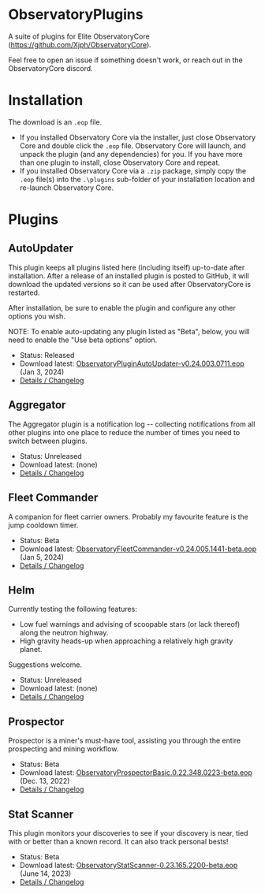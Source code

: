# ObservatoryPlugins
A suite of plugins for Elite ObservatoryCore (https://github.com/Xjph/ObservatoryCore).

Feel free to open an issue if something doesn't work, or reach out in the ObservatoryCore discord.

# Installation

The download is an `.eop` file.

*  If you installed Observatory Core via the installer, just close Observatory Core and double click the `.eop` file. Observatory Core will launch, and unpack the plugin (and any dependencies) for you. If you have more than one plugin to install, close Observatory Core and repeat.
*  If you installed Observatory Core via a `.zip` package, simply copy the `.eop` file(s) into the `.\plugins` sub-folder of your installation location and re-launch Observatory Core.

# Plugins

## AutoUpdater

This plugin keeps all plugins listed here (including itself) up-to-date after installation. After a release of an installed plugin is posted to GitHub, it will download the updated versions so it can be used after ObservatoryCore is restarted.

After installation, be sure to enable the plugin and configure any other options you wish.

NOTE: To enable auto-updating any plugin listed as "Beta", below, you will need to enable the "Use beta options" option.

*  Status: Released
*  Download latest: [ObservatoryPluginAutoUpdater-v0.24.003.0711.eop](https://github.com/fredjk-gh/ObservatoryPlugins/releases/download/v0.24.003.0711/ObservatoryPluginAutoUpdater-v0.24.003.0711.eop) (Jan 3, 2024)
*  [Details / Changelog](https://github.com/fredjk-gh/ObservatoryPlugins/wiki/Plugin:-AutoUpdater)

## Aggregator

The Aggregator plugin is a notification log -- collecting notifications from all other plugins into one place to reduce the number of times you need to switch between plugins.

*  Status: Unreleased
*  Download latest: (none)
*  [Details / Changelog](https://github.com/fredjk-gh/ObservatoryPlugins/wiki/Plugin:-Aggregator)

## Fleet Commander

A companion for fleet carrier owners. Probably my favourite feature is the jump cooldown timer.

*  Status: Beta
*  Download latest: [ObservatoryFleetCommander-v0.24.005.1441-beta.eop](https://github.com/fredjk-gh/ObservatoryPlugins/releases/download/v0.24.005.1441-beta/ObservatoryFleetCommander-v0.24.005.1441-beta.eop) (Jan 5, 2024)
*  [Details / Changelog](https://github.com/fredjk-gh/ObservatoryPlugins/wiki/Plugin:-Fleet-Commander)

## Helm

Currently testing the following features:

- Low fuel warnings and advising of scoopable stars (or lack thereof) along the neutron highway.
- High gravity heads-up when approaching a relatively high gravity planet.

Suggestions welcome.

*  Status: Unreleased
*  Download latest: (none)
*  [Details / Changelog](https://github.com/fredjk-gh/ObservatoryPlugins/wiki/Plugin:-Helm)

## Prospector

Prospector is a miner's must-have tool, assisting you through the entire prospecting and mining workflow.

*  Status: Beta
*  Download latest: [ObservatoryProspectorBasic.0.22.348.0223-beta.eop](https://github.com/fredjk-gh/ObservatoryPlugins/releases/download/0.22.348.0241-beta/ObservatoryProspectorBasic.0.22.348.0223-beta.eop) (Dec. 13, 2022)
*  [Details / Changelog](https://github.com/fredjk-gh/ObservatoryPlugins/wiki/Plugin:-Prospector)

## Stat Scanner

This plugin monitors your discoveries to see if your discovery is near, tied with or better than a known record. It can also track personal bests!

*  Status: Beta
*  Download latest: [ObservatoryStatScanner-0.23.165.2200-beta.eop](https://github.com/fredjk-gh/ObservatoryPlugins/releases/download/0.23.165.2200-beta/ObservatoryStatScanner-0.23.165.2200-beta.eop) (June 14, 2023)
*  [Details / Changelog](https://github.com/fredjk-gh/ObservatoryPlugins/wiki/Plugin:-Stat-Scanner)
